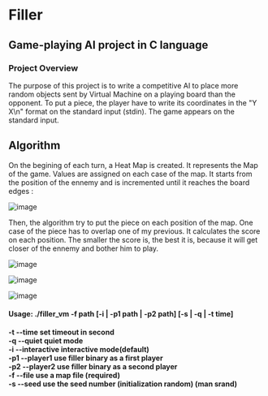 # Filler
## Game-playing AI project in C language

### Project Overview

The purpose of this project is to write a competitive AI to place more random objects sent by Virtual Machine on a playing board than the opponent. To put a piece, the player have to write its coordinates in the "Y X\n" format on the standard input (stdin). The game appears on the standard input. 

## Algorithm

On the begining of each turn, a Heat Map is created. It represents the Map of the game. Values are assigned on each case of the map. It starts from the position of the ennemy and is incremented until it reaches the board edges :

![image](https://user-images.githubusercontent.com/45500862/66694730-8e9fbd80-ec6b-11e9-8e8b-ec83ce075893.png)

Then, the algorithm try to put the piece on each position of the map. One case of the piece has to overlap one of my previous. It calculates the score on each position. The smaller the score is, the best it is, because it will get closer of the ennemy and bother him to play.

![image](https://user-images.githubusercontent.com/45500862/66694780-1d143f00-ec6c-11e9-90b2-33e0a4edab34.png)

![image](https://user-images.githubusercontent.com/45500862/66694824-b80d1900-ec6c-11e9-957d-1e714b9e07cf.png)

![image](https://user-images.githubusercontent.com/45500862/66694834-e3900380-ec6c-11e9-83b2-e0ff9664f144.png)

#### Usage: ./filler_vm -f path [-i | -p1 path | -p2 path] <b>[-s | -q | -t time]
   -t  --time		set timeout in second
   <br>-q  --quiet		quiet mode
   <br>-i  --interactive	interactive mode(default)
   <br>-p1 --player1	use filler binary as a first player
   <br>-p2 --player2	use filler binary as a second player
   <br>-f  --file		use a map file (required)
   <br>-s  --seed		use the seed number (initialization random) (man srand)</b>
   

